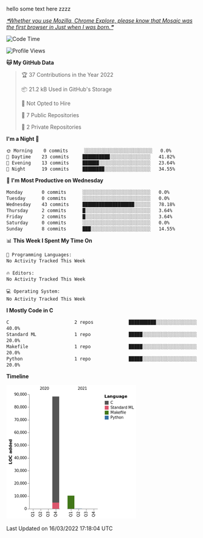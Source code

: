 hello some text here zzzz

<a href='https://github.com/marketplace/actions/quote-readme'>
<!--STARTS_HERE_QUOTE_README-->
<i>❝Whether you use Mozilla, Chrome Explore, please know that Mosaic was the first browser in  Just when I was born.❞</i>
<!--ENDS_HERE_QUOTE_README-->
</a>



<!--START_SECTION:waka-->
![Code Time](http://img.shields.io/badge/Code%20Time-3%20mins-blue)

![Profile Views](http://img.shields.io/badge/Profile%20Views-454-blue)

**🐱 My GitHub Data** 

> 🏆 37 Contributions in the Year 2022
 > 
> 📦 21.2 kB Used in GitHub's Storage 
 > 
> 🚫 Not Opted to Hire
 > 
> 📜 7 Public Repositories 
 > 
> 🔑 2 Private Repositories  
 > 
**I'm a Night 🦉** 

```text
🌞 Morning    0 commits      ░░░░░░░░░░░░░░░░░░░░░░░░░   0.0% 
🌆 Daytime    23 commits     ██████████░░░░░░░░░░░░░░░   41.82% 
🌃 Evening    13 commits     ██████░░░░░░░░░░░░░░░░░░░   23.64% 
🌙 Night      19 commits     ████████░░░░░░░░░░░░░░░░░   34.55%

```
📅 **I'm Most Productive on Wednesday** 

```text
Monday       0 commits      ░░░░░░░░░░░░░░░░░░░░░░░░░   0.0% 
Tuesday      0 commits      ░░░░░░░░░░░░░░░░░░░░░░░░░   0.0% 
Wednesday    43 commits     ███████████████████░░░░░░   78.18% 
Thursday     2 commits      █░░░░░░░░░░░░░░░░░░░░░░░░   3.64% 
Friday       2 commits      █░░░░░░░░░░░░░░░░░░░░░░░░   3.64% 
Saturday     0 commits      ░░░░░░░░░░░░░░░░░░░░░░░░░   0.0% 
Sunday       8 commits      ███░░░░░░░░░░░░░░░░░░░░░░   14.55%

```


📊 **This Week I Spent My Time On** 

```text
💬 Programming Languages: 
No Activity Tracked This Week

🔥 Editors: 
No Activity Tracked This Week

💻 Operating System: 
No Activity Tracked This Week

```

**I Mostly Code in C** 

```text
C                        2 repos             ██████████░░░░░░░░░░░░░░░   40.0% 
Standard ML              1 repo              █████░░░░░░░░░░░░░░░░░░░░   20.0% 
Makefile                 1 repo              █████░░░░░░░░░░░░░░░░░░░░   20.0% 
Python                   1 repo              █████░░░░░░░░░░░░░░░░░░░░   20.0%

```


**Timeline**

![Chart not found](https://raw.githubusercontent.com/SHARKKK7/SHARKKK7/main/charts/bar_graph.png) 


 Last Updated on 16/03/2022 17:18:04 UTC
<!--END_SECTION:waka-->

